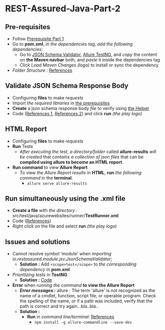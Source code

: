 # REST-Assured-Java-Part-2

## Pre-requisites
- Follow [Prerequisite Part 1](https://github.com/mrisqiamiruladieb/REST-Assured-Java-Part-1/blob/master/README.md#pre-requisites)
- Go to **pom.xml**, _in the dependencies tag_, _add the following dependencies_:
  - Go to [JSON Schema Validator](https://mvnrepository.com/artifact/io.rest-assured/json-schema-validator/5.4.0), [Allure TestNG](https://mvnrepository.com/artifact/io.qameta.allure/allure-testng/2.27.0), and _copy_ the content on **the Maven navbar** both, and _paste_ it inside the dependencies tag 
  - Click _Load Maven Changes (logo)_ to install or sync the dependency
- _Folder Structure :_ [References](https://github.com/arbiminanda19/rest-assured-api-test)

## Validate JSON Schema Response Body
- Configuring **files** to make _requests_
- Import _the required libraries_ in [the prerequisites](#pre-requisites)
- **Create** a json schema response body _file_ to verify using [the Helper](https://github.com/mrisqiamiruladieb/REST-Assured-Java-Part-1/blob/master/README.md#helper)
- Code ([References 1](https://github.com/arbiminanda19/rest-assured-api-test/blob/main/src/test/java/scenarios/Login.java), [References 2](https://medium.com/@myskill.id/rest-assured-java-part-2-89889dab1bac)) and click **run** _(the play logo)_

## HTML Report
- Configuring **files** to make _requests_
- **Run** Tests
  - _After executing the test_, _a directory/folder_ called **allure-results** _will be created_ that _contains a collection of json files_ that can be **compiled using allure to become an HTML report**.
- **Run command** to view **Allure Report**
  - To view _the Allure Report results_ in **HTML**, **run** _the following command_ in the **terminal**.
    - `allure serve allure-results`

## Run simultaneously using the .xml file
- **Create a file** with _the directory :_ src/test/java/azurewebsites/runner/**TestRunner.xml**
- Code ([References](https://www.softwaretestinghelp.com/testng-example-to-create-testng-xml/)) 
- _Right click_ on the file and select **run** _(the play logo)_

## Issues and solutions
- Cannot resolve symbol 'module' when _importing io.restassured.module.jsv.JsonSchemaValidator;_
  - **Solution :** Add `<scope>test</scope>` to _the corresponding dependency_ in **pom.xml**
- _Prioritizing tests_ in **TestNG**
  - **Solution :** [Code](https://www.browserstack.com/guide/prioritizing-tests-in-testng-with-selenium)
- **Error** when _running the command_ **to view the Allure Report**
  - **_Error messages :_** allure : The term 'allure' is not recognized as the name of a cmdlet, function, script file, or operable program. Check the spelling of the name, or if a path was included, verify
    that the path is correct and try again...bla..bla..
  - **Solution :** 
    - **Run** in _command line/terminal_: [References](https://stackoverflow.com/questions/70885555/allure-report-generation-fails-with-message-allure-is-not-recognized-as-the-n)
      - `npm install -g allure-commandline --save-dev`